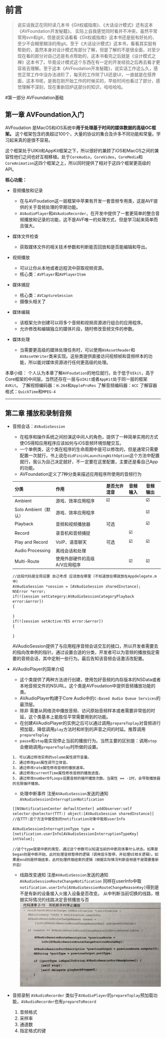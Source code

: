 # 前言
> 说实话我正在同时读几本书《Git权威指南》、《大话设计模式》还有这本《AVFoundation开发秘籍》。
> 实际上自我感觉同时看并不冲突，虽然平常常用svn和git，但是说实话看看《Git权威指南》这本书还是挺有好处的，至少不会糊里糊涂的用git。至于《大话设计模式》这本书，看看其实挺有帮助的，虽然本身对设计模式有部分了解，但是了解的不是很全面，对至少现在看的部分对自己还是有点帮助的，这本书看完之后就是《设计模式之禅》这本书了。毕竟设计模式这个东西在有一定的开发经验之后再去看才更容易去理解。至于这本《AVFoudation开发秘籍》，说实话工作这么久，感觉正常工作中没办法进阶了，每天的工作除了UI还是UI，一直就是在搭界面，这本书呢，是我在刚开始工作的时候买的，早些时间也看过了部分，感觉理解不深刻，现在重新回炉这部分的知识，哈哈哈哈。

#第一部分 AVFoundation基础
## 第一章 AVFoundation入门 
AVFoudation 是MacOS和iOS系统中**用于处理基于时间的媒体数据的高级OC框架。** 这个框架包含的类超过100个，大量的协议的集合及许多不同功能和常量。学习起来真的是很不容易。

这个框架处于UIKit和AppKit框架之下，所以很好的兼顾了iOS和MacOS之间的兼容性他们之间也好互相移植。处于`CoreAudio`，`CoreVideo`，`CoreMedia`和`CoreAnimation`这四个框架之上，所以同时提供了相对于这四个框架更高级的API。

**核心功能：**

- 音频播放和记录
   -  在与AVFoudation这一层框架中苹果有开发一套音频专用类，这是AVF提供的关于音频处理的早期功能。
   - `AVAudioPlayer`和`AVAudioRecorder`，在开发中提供了一套更简单的整合音频播放和记录的功能，这不是AVF唯一的处理方式，但是学习起来简单而且强大。

- 媒体文件检查
    - 获取媒体文件的相关技术参数和判断能否回放和是否能编辑和导出。

- 视频播放
    - 可以让你从本地或者远程流中获取视频资源。
    - 核心类：`AVPlayer`和`AVPlayerItem`

- 媒体捕捉
    - 核心类：`AVCaptureSession`
    - 摄像头相关了

- 媒体编辑
    - 该框架允许创建可以将多个音频和视频资源进行组合的应用程序。
    - 允许修改和编辑独立的媒体片段，随时修改音频文件的参数。

- 媒体处理
    - 当需要更高级的媒体处理任务时，可以使用`AVAssetReader`和`AVAssetWriter`类来实现。这些类提供直接访问视频帧和音频样本的功能，所以能对媒体资源进行任何更高级的处理。


本章小结：
个人认为本章了解`AVFoudation`的地位就行。处于低于`UIkit`，高于Core框架的中间层。当然还存在一层与`UIKit`或者`AppKit`处于同一层的框架`AVKit`。
了解视频编码器：`H.264`和`AppleProRes`
了解音频编码器：`ACC`
了解容器格式：`QuickTime`和`MPEG-4`

---


## 第二章 播放和录制音频
 
 - 音频会话：`AVAudioSession`
   - 在程序和操作系统之间扮演这中间人的角色，提供了一种简单实用的方式使OS得知应用程序应该如何与iOS音频环境惊醒交互。
   - 一个单例类，这个类在程序的生命周期中是可以修改的，但是通常只需要配置一次就行，书上说在`didFinishLaunchingWithOption`这个方法中配置就行，我认为自己决定就好，不一定要在这里配置，主要还是看自己App的功能。
   - AVFoundation定义了7种分类来描述应用程序所使用的音频行为
    
    分类 | 作用 | 是否允许混音 | 音频输入 | 音频输出
    --------- | ------------- | ------------- | ------------- | ------------- 
    Ambient | 游戏、效率应用程序 | ☑️ |  | ☑️ |
    Solo Ambient（默认） | 游戏、效率应用程序 |  |  | ☑️ |
    Playback | 音频和视频播放器 | 可选 |  | ☑️ |
    Record | 录音机和音频捕捉 |  | ☑️ |  |
    Play and Record | VoIP、语音聊天 | 可选 | ☑️ | ☑️ |
    Audio Processing | 离线会话和处理 |  |  |  |
    Multi-Route | 使用外部硬件的高级A/V应用程序 |  | ☑️ | ☑️ |
    
    ```objc
    //这段代码是全局设置 自己考虑 应该放在哪里（不知道放在哪就放在Appdelegate.m中）
    AVAudioSession *session = [AVAudioSession sharedInstance];
    NSError *error;
    if(![session setCategory:AVAudioSessionCategoryPlayback error:&error])
    {
    
    }
    if(![session setActive:YES error:&error])
    {
    
    }
    ```
    AVAudioSession提供了与应用程序音频会话交互的接口，所以开发者需要去的指向改单例的指针。通过设置合适的分类，开发者可以为音频的播放指定需要的音频会话，其中定制一些行为。最后告知该音频会话激活改配置。

- AVAudioPlayer的简单介绍
    - 这个类提供了两种方法进行创建，使用包好音频的内存版本的NSData或者本地音频文件的NSURL。这个类是AVFoudation中提供音频播放功能的类。 
    - AVAudioPlayer构建于Core Audio中的`C-Based Audio Queue Services`的最顶层。
    - 除非 需要从网络流中播放音频、访问原始音频样本或者需要非常低的时延，这个类基本上能胜任平常需要用到的功能。
    - 在创建AVAudioPlayer的实例之后可以通过调用`prepareToplay`对音频进行预加载，降低调用`play`方法时和听到的声音之间的时延。推荐调用`prepareToplay`
    - `pause`和`stop`能实现停止当前的播放行为。当然主要的区别是：调用`stop`会撤销调用`prepareToplay`时所做的设置。
    
    ```
    1. 可以通过修改实例的volume属性调节音量。
    2. 通过修改pan属性调节立体音。
    3. 通过修改rate属性修改音频的播放速率。
    4. 通过修改currentTime属性修改音频的播放进度。
    5. 通过修改numberOfLoops设置音频的循环播放次数。当属性 == -1时，会导致播放器的无限循环播放。
    ```


    - 处理中断事件
注册`AVAudioSession`发送的通知`AVAudioSessionInterruptionNotification`

    ```
    [[NSNotificationCenter defaultCenter] addObserver:self selector:@selector(TTT:) object:[AVAudioSession sharedInstance]]
    //在TTT:这个方法中接受到的notification对象中能取userInfo
    
    AVAudioSessionInterruptionType type = [notification.userInfo[AVAudioSessionInterruptionTypeKey] intValue];
    
    //这个type就是中断的类型，通过这个参数可以知道当前的中断具体事什么状态。如果是began则是中断开始，此时处理音频暂停的逻辑（调用音乐暂停，并处理UI相关逻辑）。如果是end则是终端结束，此时处理终端结束的逻辑（根据实际情况判断音频是不是需要重新开启）
    ```

    - 线路改变通知
注册`AVAudioSession`发送的通知`AVAudioSessionRouteChangeNotification`
同样在userInfo中取`notification.userInfo[AVAudioSessionRouteChangeReasonKey]`得到是不是有新的设备接入火接入设备是否改变。
从中判断当前切换的线路，根据实际情况的线路决定音频播放与否
![IMG_1385](media/IMG_1385.jpg)


- 音频录制 `AVAudioRecorder`
    类似于`AVAudioPlayer`的`prepareToplay`预加载功能，`AVAudioRecorder`也有`prepareToRecord`
    1. 音频格式
    2. 采样率
    3. 通道数
    4. 指定格式的键
    


